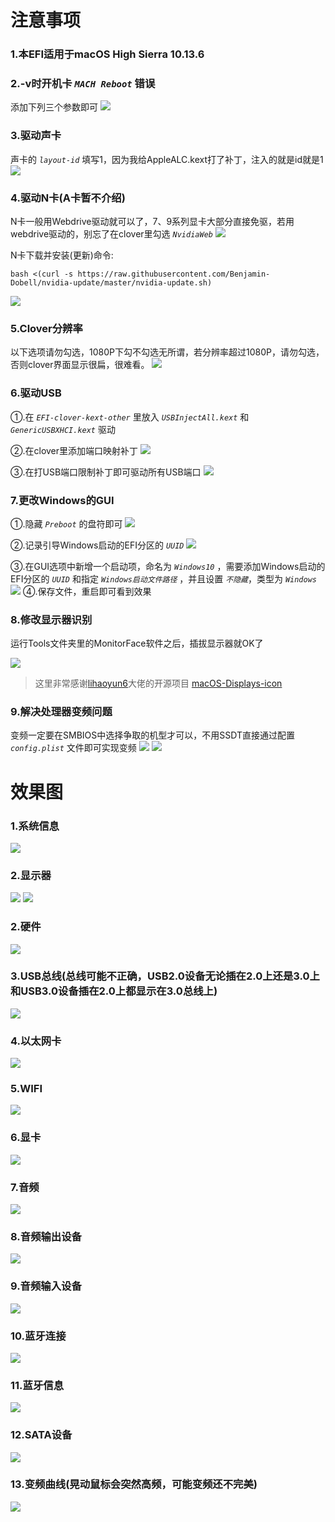 # 注意事项
### 1.本EFI适用于macOS High Sierra 10.13.6
### 2.-v时开机卡 *`MACH Reboot`* 错误
添加下列三个参数即可
![](/Images/MACH.png)

### 3.驱动声卡
声卡的 *`layout-id`* 填写1，因为我给AppleALC.kext打了补丁，注入的就是id就是1
![](/Images/声卡注入.png)

### 4.驱动N卡(A卡暂不介绍)
N卡一般用Webdrive驱动就可以了，7、9系列显卡大部分直接免驱，若用webdrive驱动的，别忘了在clover里勾选 *`NvidiaWeb`*
![](/Images/webdrive.png)

N卡下载并安装(更新)命令:

```
bash <(curl -s https://raw.githubusercontent.com/Benjamin-Dobell/nvidia-update/master/nvidia-update.sh)
```

![](/Images/Nvidia-Update.png)


### 5.Clover分辨率
以下选项请勿勾选，1080P下勾不勾选无所谓，若分辨率超过1080P，请勿勾选，否则clover界面显示很扁，很难看。
![](/Images/resolution.png)

### 6.驱动USB
①.在 *`EFI-clover-kext-other`* 里放入 *`USBInjectAll.kext`* 和 *`GenericUSBXHCI.kext`* 驱动

②.在clover里添加端口映射补丁
![](/Images/USB端口映射补丁.png)

③.在打USB端口限制补丁即可驱动所有USB端口
![](/Images/USB端口限制补丁.png)

### 7.更改Windows的GUI
①.隐藏 *`Preboot`* 的盘符即可
![](/Images/Preboot.png)

②.记录引导Windows启动的EFI分区的 *`UUID`*
![](/Images/UUID.png)

③.在GUI选项中新增一个启动项，命名为 *`Windows10`* ，需要添加Windows启动的EFI分区的 *`UUID`* 和指定 *`Windows启动文件路径`* ，并且设置 *`不隐藏`*，类型为 *`Windows`*
![](/Images/Windows引导.png)
④.保存文件，重启即可看到效果

### 8.修改显示器识别
运行Tools文件夹里的MonitorFace软件之后，插拔显示器就OK了

![](/Images/MonitorFace.png)
> 这里非常感谢[lihaoyun6](https://github.com/lihaoyun6)大佬的开源项目 [macOS-Displays-icon](https://github.com/lihaoyun6/macOS-Displays-icon)

### 9.解决处理器变频问题
变频一定要在SMBIOS中选择争取的机型才可以，不用SSDT直接通过配置 *`config.plist`* 文件即可实现变频
![](/Images/变频-Acpi.png)
![](/Images/变频-Boot.png)

# 效果图
### 1.系统信息
![](/Images/系统信息.png)

### 2.显示器
![](/Images/显示器.png)
![](/Images/显示器2.png)

### 2.硬件
![](/Images/硬件.png)

### 3.USB总线(总线可能不正确，USB2.0设备无论插在2.0上还是3.0上和USB3.0设备插在2.0上都显示在3.0总线上)
![](/Images/USB总线.png)

### 4.以太网卡
![](/Images/以太网卡.png)

### 5.WIFI
![](/Images/WIFI.png)

### 6.显卡
![](/Images/显卡.png)

### 7.音频
![](/Images/音频.png)

### 8.音频输出设备
![](/Images/音频输出设备.png)

### 9.音频输入设备
![](/Images/音频输入设备.png)

### 10.蓝牙连接
![](/Images/蓝牙连接.png)

### 11.蓝牙信息
![](/Images/蓝牙信息.png)

### 12.SATA设备
![](/Images/SATA设备.png)

### 13.变频曲线(晃动鼠标会突然高频，可能变频还不完美)
![](/Images/变频效果.png)